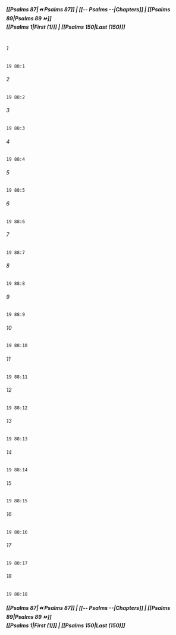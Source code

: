 
##### **[[Psalms 87|⏪ Psalms 87]] | [[-- Psalms --|Chapters]] | [[Psalms 89|Psalms 89 ⏩]]**<br>**[[Psalms 1|First (1)]] | [[Psalms 150|Last (150)]]**<br><br>

###### 1
``` verse
19 88:1
```
###### 2
``` verse
19 88:2
```
###### 3
``` verse
19 88:3
```
###### 4
``` verse
19 88:4
```
###### 5
``` verse
19 88:5
```
###### 6
``` verse
19 88:6
```
###### 7
``` verse
19 88:7
```
###### 8
``` verse
19 88:8
```
###### 9
``` verse
19 88:9
```
###### 10
``` verse
19 88:10
```
###### 11
``` verse
19 88:11
```
###### 12
``` verse
19 88:12
```
###### 13
``` verse
19 88:13
```
###### 14
``` verse
19 88:14
```
###### 15
``` verse
19 88:15
```
###### 16
``` verse
19 88:16
```
###### 17
``` verse
19 88:17
```
###### 18
``` verse
19 88:18
```

##### **[[Psalms 87|⏪ Psalms 87]] | [[-- Psalms --|Chapters]] | [[Psalms 89|Psalms 89 ⏩]]**<br>**[[Psalms 1|First (1)]] | [[Psalms 150|Last (150)]]**
